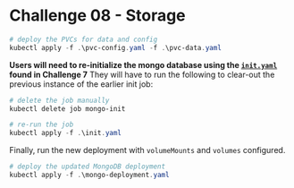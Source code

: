 # Challenge 08 - Storage

```powershell
# deploy the PVCs for data and config
kubectl apply -f .\pvc-config.yaml -f .\pvc-data.yaml
```

**Users will need to re-initialize the mongo database using the [`init.yaml`](../challenge7/init.yaml) found in Challenge 7** They will have to run the following to clear-out the previous instance of the earlier init job:

```powershell
# delete the job manually
kubectl delete job mongo-init

# re-run the job
kubectl apply -f .\init.yaml
```

Finally, run the new deployment with `volumeMounts` and `volumes` configured.

```powershell
# deploy the updated MongoDB deployment
kubectl apply -f .\mongo-deployment.yaml
```